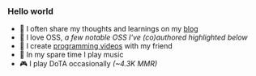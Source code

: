 ### Hello world

- 📓 I often share my thoughts and learnings on my [blog](https://divyanshu013.dev/)
- 💛 I love OSS, *a few notable OSS I've (co)authored highlighted below*
- 🎥 I create [programming videos](https://www.youtube.com/WhatTheJavaScript) with my friend
- 🎸 In my spare time I play music
- 🎮 I play DoTA occasionally *(~4.3K MMR)*
